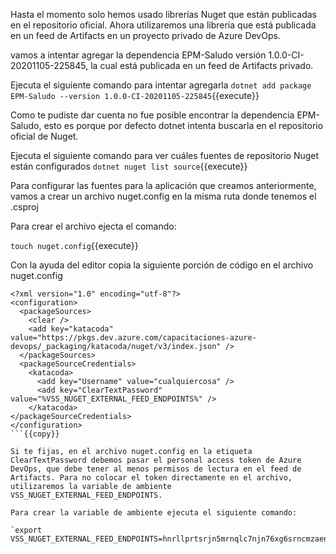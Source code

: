 Hasta el momento solo hemos usado librerías Nuget que están publicadas en el repositorio oficial. Ahora utilizaremos una librería que está publicada en un feed de Artifacts en un proyecto privado de Azure DevOps.


vamos a intentar agregar la dependencia EPM-Saludo versión 1.0.0-CI-20201105-225845, la cual está publicada en un feed de Artifacts privado.

Ejecuta el siguiente comando para intentar agregarla `dotnet add package EPM-Saludo --version 1.0.0-CI-20201105-225845`{{execute}}

Como te pudiste dar cuenta no fue posible encontrar la dependencia EPM-Saludo, esto es porque por defecto dotnet intenta buscarla en el repositorio oficial de Nuget.

Ejecuta el siguiente comando para ver cuáles fuentes de repositorio Nuget están configurados `dotnet nuget list source`{{execute}}

Para configurar las fuentes para la aplicación que creamos anteriormente, vamos a crear un archivo nuget.config en la misma ruta donde tenemos el .csproj

Para crear el archivo ejecta el comando:

`touch nuget.config`{{execute}}

Con la ayuda del editor copia la siguiente porción de código en el archivo nuget.config

```
<?xml version="1.0" encoding="utf-8"?>
<configuration>
  <packageSources>
    <clear />
    <add key="katacoda" value="https://pkgs.dev.azure.com/capacitaciones-azure-devops/_packaging/katacoda/nuget/v3/index.json" />
  </packageSources>
  <packageSourceCredentials>
    <katacoda>
      <add key="Username" value="cualquiercosa" />
      <add key="ClearTextPassword" value="%VSS_NUGET_EXTERNAL_FEED_ENDPOINTS%" />
    </katacoda>
</packageSourceCredentials>
</configuration>
```{{copy}}

Si te fijas, en el archivo nuget.config en la etiqueta ClearTextPassword debemos pasar el personal access token de Azure DevOps, que debe tener al menos permisos de lectura en el feed de Artifacts. Para no colocar el token directamente en el archivo, utilizaremos la variable de ambiente VSS_NUGET_EXTERNAL_FEED_ENDPOINTS.

Para crear la variable de ambiente ejecuta el siguiente comando:

`export VSS_NUGET_EXTERNAL_FEED_ENDPOINTS=hnrllprtsrjn5mrnqlc7njn76xg6srncmzaenvozsapg273xkura`{{execute}}